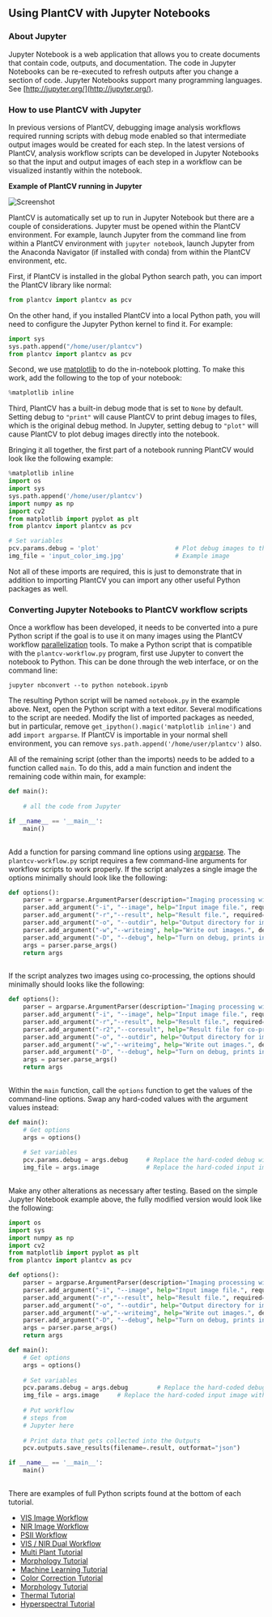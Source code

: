 ## Using PlantCV with Jupyter Notebooks

### About Jupyter

Jupyter Notebook is a web application that allows you to create
documents that contain code, outputs, and documentation. The code
in Jupyter Notebooks can be re-executed to refresh outputs after you
change a section of code. Jupyter Notebooks support many programming
languages. See [http://jupyter.org/](http://jupyter.org/).

### How to use PlantCV with Jupyter

In previous versions of PlantCV, debugging image analysis workflows
required running scripts with debug mode enabled so that intermediate
output images would be created for each step. In the latest versions
of PlantCV, analysis workflow scripts can be developed in Jupyter
Notebooks so that the input and output images of each step in a workflow
can be visualized instantly within the notebook. 

**Example of PlantCV running in Jupyter**

![Screenshot](img/documentation_images/jupyter/jupyter_screenshot.jpg)

PlantCV is automatically set up to run in Jupyter Notebook but there
are a couple of considerations. Jupyter must be opened within the PlantCV 
environment. For example, launch Jupyter from the command line from within
a PlantCV environment with `jupyter notebook`, launch Jupyter from the 
Anaconda Navigator (if installed with conda) from within the PlantCV environment, 
etc. 

First, if PlantCV is installed in the global Python search path, you can
import the PlantCV library like normal:

```python
from plantcv import plantcv as pcv
```

On the other hand, if you installed PlantCV into a local Python path,
you will need to configure the Jupyter Python kernel to find it. For
example:

```python
import sys
sys.path.append("/home/user/plantcv")
from plantcv import plantcv as pcv 
```

Second, we use [matplotlib](http://matplotlib.org/) to do the
in-notebook plotting. To make this work, add the following to the top
of your notebook:

```python
%matplotlib inline
```

Third, PlantCV has a built-in debug mode that is set to `None` by 
default. Setting debug to `"print"` will cause PlantCV to print debug
images to files, which is the original debug method. In Jupyter, setting
debug to `"plot"` will cause PlantCV to plot debug images directly into
the notebook.

Bringing it all together, the first part of a notebook running PlantCV
would look like the following example:

```python
%matplotlib inline
import os
import sys
sys.path.append('/home/user/plantcv')
import numpy as np
import cv2
from matplotlib import pyplot as plt
from plantcv import plantcv as pcv

# Set variables
pcv.params.debug = 'plot'                     # Plot debug images to the notebook
img_file = 'input_color_img.jpg'              # Example image

```

Not all of these imports are required, this is just to demonstrate that
in addition to importing PlantCV you can import any other useful Python
packages as well.

### Converting Jupyter Notebooks to PlantCV workflow scripts

Once a workflow has been developed, it needs to be converted into a pure
Python script if the goal is to use it on many images using the PlantCV
workflow [parallelization](pipeline_parallel.md) tools. To make a
Python script that is compatible with the `plantcv-workflow.py` program,
first use Jupyter to convert the notebook to Python. This can be done
through the web interface, or on the command line:

```
jupyter nbconvert --to python notebook.ipynb
```

The resulting Python script will be named `notebook.py` in the example
above. Next, open the Python script with a text editor. Several
modifications to the script are needed. Modify the list of imported
packages as needed, but in particular, remove
`get_ipython().magic('matplotlib inline')` and add `import argparse`.
If PlantCV is importable in your normal shell environment, you can
remove `sys.path.append('/home/user/plantcv')` also.

All of the remaining script (other than the imports) needs to be added
to a function called `main`. To do this, add a main function and indent
the remaining code within main, for example:

```python
def main():
    
    # all the code from Jupyter

if __name__ == '__main__':
    main()
    
```

Add a function for parsing command line options using [argparse](https://docs.python.org/2.7/library/argparse.html).
The `plantcv-workflow.py` script requires a few command-line arguments for
workflow scripts to work properly. If the script analyzes a single image
the options minimally should look like the following:

```python
def options():
    parser = argparse.ArgumentParser(description="Imaging processing with PlantCV.")
    parser.add_argument("-i", "--image", help="Input image file.", required=True)
    parser.add_argument("-r","--result", help="Result file.", required= True )
    parser.add_argument("-o", "--outdir", help="Output directory for image files.", required=False)
    parser.add_argument("-w","--writeimg", help="Write out images.", default=False, action="store_true")
    parser.add_argument("-D", "--debug", help="Turn on debug, prints intermediate images.")
    args = parser.parse_args()
    return args
    
```

If the script analyzes two images using co-processing, the options
should minimally should looks like the following:

```python
def options():
    parser = argparse.ArgumentParser(description="Imaging processing with opencv")
    parser.add_argument("-i", "--image", help="Input image file.", required=True)
    parser.add_argument("-r","--result", help="Result file.", required=True )
    parser.add_argument("-r2","--coresult", help="Result file for co-processed image.", required=True )
    parser.add_argument("-o", "--outdir", help="Output directory for image files.", required=False)
    parser.add_argument("-w","--writeimg", help="Write out images.", default=False, action="store_true")
    parser.add_argument("-D", "--debug", help="Turn on debug, prints intermediate images.")
    args = parser.parse_args()
    return args
    
```

Within the `main` function, call the `options` function to get the
values of the command-line options. Swap any hard-coded values with
the argument values instead:

```python
def main():
    # Get options
    args = options()
    
    # Set variables
    pcv.params.debug = args.debug     # Replace the hard-coded debug with the debug flag
    img_file = args.image             # Replace the hard-coded input image with image flag
    
```

Make any other alterations as necessary after testing. Based on the
simple Jupyter Notebook example above, the fully modified version would
look like the following:

```python
import os
import sys
import numpy as np
import cv2
from matplotlib import pyplot as plt
from plantcv import plantcv as pcv

def options():
    parser = argparse.ArgumentParser(description="Imaging processing with PlantCV.")
    parser.add_argument("-i", "--image", help="Input image file.", required=True)
    parser.add_argument("-r","--result", help="Result file.", required= True )
    parser.add_argument("-o", "--outdir", help="Output directory for image files.", required=False)
    parser.add_argument("-w","--writeimg", help="Write out images.", default=False, action="store_true")
    parser.add_argument("-D", "--debug", help="Turn on debug, prints intermediate images.")
    args = parser.parse_args()
    return args

def main():
    # Get options
    args = options()
    
    # Set variables
    pcv.params.debug = args.debug        # Replace the hard-coded debug with the debug flag
    img_file = args.image     # Replace the hard-coded input image with image flag
    
    # Put workflow 
    # steps from 
    # Jupyter here
    
    # Print data that gets collected into the Outputs 
    pcv.outputs.save_results(filename=.result, outformat="json")

if __name__ == '__main__':
    main()
    
```

There are examples of full Python scripts found at the bottom of each tutorial.

*  [VIS Image Workflow](vis_tutorial.md)
*  [NIR Image Workflow](nir_tutorial.md)
*  [PSII Workflow](psII_tutorial.md)
*  [VIS / NIR Dual Workflow](vis_nir_tutorial.md)
*  [Multi Plant Tutorial](multi-plant_tutorial.md)
*  [Morphology Tutorial](morphology_tutorial.md) 
*  [Machine Learning Tutorial](machine_learning_tutorial.md)
*  [Color Correction Tutorial](transform_color_correction_tutorial.md)
*  [Morphology Tutorial](morphology_tutorial.md) 
*  [Thermal Tutorial](thermal_tutorial.md) 
*  [Hyperspectral Tutorial](hyperspectral_tutorial.md)
